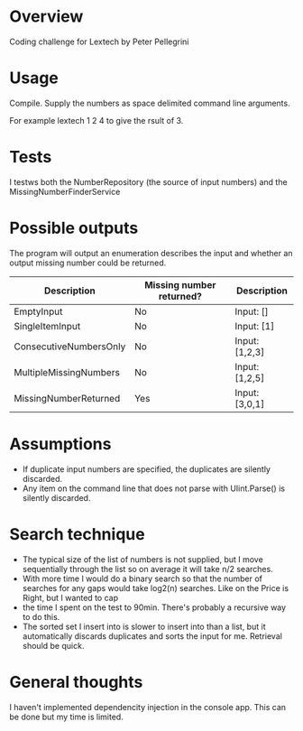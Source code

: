 # Overview
Coding challenge for Lextech by Peter Pellegrini

# Usage
Compile.
Supply the numbers as space delimited command line arguments.

For example
lextech 1 2 4
to give the rsult of 3.

# Tests
I testws both the NumberRepository (the source of input numbers) and the MissingNumberFinderService

# Possible outputs
The program will output an enumeration describes the input and whether an output missing number
could be returned.

| Description            | Missing number returned? | Description    |
|------------------------|--------------------------|----------------|
| EmptyInput             | No                       | Input: []      |
| SingleItemInput        | No                       | Input: [1]     | 
| ConsecutiveNumbersOnly | No                       | Input: [1,2,3] |
| MultipleMissingNumbers | No                       | Input: [1,2,5] |
| MissingNumberReturned  | Yes                      | Input: [3,0,1] |


# Assumptions
* If duplicate input numbers are specified, the duplicates are silently discarded.
* Any item on the command line that does not parse with UIint.Parse() is silently discarded.

# Search technique
* The typical size of the list of numbers is not supplied, but I move sequentially through the list so on average it will take n/2 searches.
* With more time I would do a binary search so that the number of searches for any gaps would take log2(n) searches. Like on the Price is Right, but I wanted to cap
* the time I spent on the test to 90min. There's probably a recursive way to do this.
* The sorted set I insert into is slower to insert into than a list, but it automatically discards duplicates and sorts the input for me. Retrieval should be quick.

# General thoughts
I haven't implemented dependencity injection in the console app. This can be done but my time is limited.